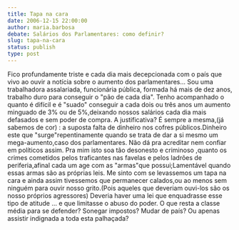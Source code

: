 ```yaml
---
title: Tapa na cara
date: 2006-12-15 22:00:00
author: maria.barbosa
debate: Salários dos Parlamentares: como definir?
slug: tapa-na-cara
status: publish 
type: post
---
```


Fico profundamente triste e cada dia mais decepcionada com o país que vivo ao ouvir a notícia sobre o aumento dos parlamentares... Sou uma trabalhadora assalariada, funcionária pública, formada há mais de dez anos, trabalho duro para conseguir o "pão de cada dia". Tenho acompanhado o quanto é difícil e é "suado" conseguir a cada dois ou três anos um aumento minguado de 3% ou de 5%,deixando nossos salários cada dia mais defasados e sem poder de compra. A justificativa? É sempre a mesma,(já sabemos de cor) : a suposta falta de dinheiro nos cofres públicos.Dinheiro este que "surge"repentinamente quando se trata de dar a si mesmo um mega-aumento,caso dos parlamentares. Não dá pra acreditar nem confiar em políticos assim. Pra mim isto soa tão desonesto e criminoso ,quanto os crimes cometidos pelos traficantes nas favelas e pelos ladrões de periferia,afinal cada um age com as "armas"que possui;Lamentável quando essas armas são as próprias leis. Me sinto com se levassemos um tapa na cara e ainda assim tivessemos que permanecer calados,ou ao menos sem ninguém para ouvir nosso grito.(Pois aqueles que deveriam ouvi-los são os nosso próprios agressores) Deveria haver uma lei que enquadrasse esse tipo de atitude ... e que limitasse o abuso do poder. O que resta a classe média para se defender? Sonegar impostos? Mudar de país? Ou apenas assistir indignada a toda esta palhaçada?
